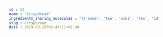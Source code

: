 ```yaml
---
  id : 52
  name : "Crispbread"
  ingredients_sharing_molecules : "[{'name': 'Tea', 'wiki': 'Tea', 'id': 310, 'category': 'Plant', 'common_molecules': [8858, 8027, 6202, 5283324, 247, 7711, 8094, 644104, 798, 996, 7710, 1183, 1130, 240, 998, 14514, 26808, 12020]}, {'name': 'Tomato', 'wiki': 'Tomato', 'id': 364, 'category': 'Vegetable Fruit', 'common_molecules': [8858, 18522, 6202, 5283324, 247, 7711, 8094, 644104, 798, 7710, 1183, 1130, 240, 998, 5283335, 14514, 996, 12020]}, {'name': 'Beer', 'wiki': 'Beer', 'id': 9, 'category': 'Beverage Alcoholic', 'common_molecules': [6202, 7800, 8027, 12170, 8094, 644104, 7710, 996, 798, 1183, 1130, 998, 5283335, 14514, 26808, 12020]}, {'name': 'Coffee', 'wiki': 'Coffee', 'id': 46, 'category': 'Beverage Caffeinated', 'common_molecules': [8858, 18522, 8027, 6202, 61240, 7711, 644104, 798, 996, 8094, 1183, 1130, 998, 14514, 26808, 12170]}, {'name': 'Rice', 'wiki': 'Rice', 'id': 55, 'category': 'Cereal', 'common_molecules': [6202, 8027, 5283324, 247, 8094, 644104, 7710, 996, 798, 1183, 1130, 240, 998, 5283335, 14514, 26808]}]"
  slug : crispbread
  date : 2019-03-26T08:47:11+01:00
---
```



